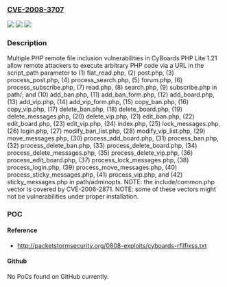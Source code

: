 ### [CVE-2008-3707](https://cve.mitre.org/cgi-bin/cvename.cgi?name=CVE-2008-3707)
![](https://img.shields.io/static/v1?label=Product&message=n%2Fa&color=blue)
![](https://img.shields.io/static/v1?label=Version&message=n%2Fa&color=blue)
![](https://img.shields.io/static/v1?label=Vulnerability&message=n%2Fa&color=brighgreen)

### Description

Multiple PHP remote file inclusion vulnerabilities in CyBoards PHP Lite 1.21 allow remote attackers to execute arbitrary PHP code via a URL in the script_path parameter to (1) flat_read.php, (2) post.php, (3) process_post.php, (4) process_search.php, (5) forum.php, (6) process_subscribe.php, (7) read.php, (8) search.php, (9) subscribe.php in path/; and (10) add_ban.php, (11) add_ban_form.php, (12) add_board.php, (13) add_vip.php, (14) add_vip_form.php, (15) copy_ban.php, (16) copy_vip.php, (17) delete_ban.php, (18) delete_board.php, (19) delete_messages.php, (20) delete_vip.php, (21) edit_ban.php, (22) edit_board.php, (23) edit_vip.php, (24) index.php, (25) lock_messages.php, (26) login.php, (27) modify_ban_list.php, (28) modify_vip_list.php, (29) move_messages.php, (30) process_add_board.php, (31) process_ban.php, (32) process_delete_ban.php, (33) process_delete_board.php, (34) process_delete_messages.php, (35) process_delete_vip.php, (36) process_edit_board.php, (37) process_lock_messages.php, (38) process_login.php, (39) process_move_messages.php, (40) process_sticky_messages.php, (41) process_vip.php, and (42) sticky_messages.php in path/adminopts.  NOTE: the include/common.php vector is covered by CVE-2006-2871.  NOTE: some of these vectors might not be vulnerabilities under proper installation.

### POC

#### Reference
- http://packetstormsecurity.org/0808-exploits/cyboards-rfilfixss.txt

#### Github
No PoCs found on GitHub currently.

